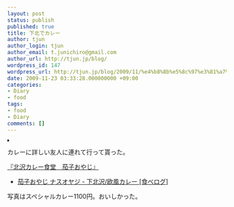 ```yaml
---
layout: post
status: publish
published: true
title: 下北でカレー
author: tjun
author_login: tjun
author_email: t.junichiro@gmail.com
author_url: http://tjun.jp/blog/
wordpress_id: 147
wordpress_url: http://tjun.jp/blog/2009/11/%e4%b8%8b%e5%8c%97%e3%81%a7%e3%82%ab%e3%83%ac%e3%83%bc/
date: 2009-11-23 03:33:28.000000000 +09:00
categories:
- Diary
- food
tags:
- food
- Diary
comments: []
---
```

<a title="photo sharing" href="http://www.flickr.com/photos/taka-jun/4125542418/"><img style="border: solid 2px #000000;" src="http://farm3.static.flickr.com/2518/4125542418_8c5fc1970a_m.jpg" alt="" /></a>
<span style="font-size: 0.9em; margin-top: 0px;"><a href="http://www.flickr.com/people/taka-jun/"></a>
</span>

カレーに詳しい友人に連れて行って貰った。

<a href="http://nasu-oyaji.com/">『北沢カレー食堂　茄子おやじ』</a>
<ul>
	<li><a href="http://r.tabelog.com/tokyo/A1318/A131802/13001385/">茄子おやじ ナスオヤジ - 下北沢/欧風カレー [食べログ]</a></li>
</ul>

写真はスペシャルカレー1100円。おいしかった。
